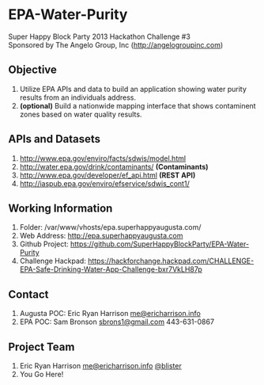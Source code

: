 EPA-Water-Purity
================

Super Happy Block Party 2013 Hackathon Challenge #3  
Sponsored by The Angelo Group, Inc (http://angelogroupinc.com)

Objective
---------
1. Utilize EPA APIs and data to build an application showing water purity results from an individuals address.
2. **(optional)** Build a nationwide mapping interface that shows contaminent zones based on water quality results.

APIs and Datasets
-----------------
1. http://www.epa.gov/enviro/facts/sdwis/model.html
2. http://water.epa.gov/drink/contaminants/ **(Contaminants)**
3. http://www.epa.gov/developer/ef_api.html **(REST API)**
4. http://iaspub.epa.gov/enviro/efservice/sdwis_cont1/ 

Working Information
-------------------
1. Folder: /var/www/vhosts/epa.superhappyaugusta.com/
2. Web Address: http://epa.superhappyaugusta.com
3. Github Project: https://github.com/SuperHappyBlockParty/EPA-Water-Purity
4. Challenge Hackpad: https://hackforchange.hackpad.com/CHALLENGE-EPA-Safe-Drinking-Water-App-Challenge-bxr7VkLH87p

Contact
-------
1. Augusta POC: Eric Ryan Harrison <me@ericharrison.info>
2. EPA POC: Sam Bronson <sbrons1@gmail.com> 443-631-0867

Project Team
------------
1. Eric Ryan Harrison <me@ericharrison.info> [@blister](http://twitter.com/blister)
2. You Go Here!
